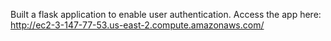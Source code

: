 Built a flask application to enable user authentication.
Access the app here: http://ec2-3-147-77-53.us-east-2.compute.amazonaws.com/
